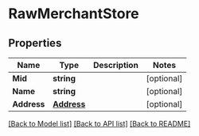 # RawMerchantStore

## Properties

Name | Type | Description | Notes
------------ | ------------- | ------------- | -------------
**Mid** | **string** |  | [optional] 
**Name** | **string** |  | [optional] 
**Address** | [**Address**](Address.md) |  | [optional] 

[[Back to Model list]](../README.md#documentation-for-models) [[Back to API list]](../README.md#documentation-for-api-endpoints) [[Back to README]](../README.md)


